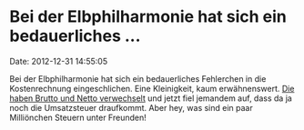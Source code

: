 Bei der Elbphilharmonie hat sich ein bedauerliches \...
=======================================================

Date: 2012-12-31 14:55:05

Bei der Elbphilharmonie hat sich ein bedauerliches Fehlerchen in die
Kostenrechnung eingeschlichen. Eine Kleinigkeit, kaum erwähnenswert.
[Die haben Brutto und Netto
verwechselt](http://ml.spiegel.de/article.do?id=875167) und jetzt fiel
jemandem auf, dass da ja noch die Umsatzsteuer draufkommt. Aber hey, was
sind ein paar Milliönchen Steuern unter Freunden!
